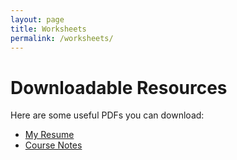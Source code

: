 ```yaml
---
layout: page
title: Worksheets
permalink: /worksheets/
---
```


# Downloadable Resources

Here are some useful PDFs you can download:

- [My Resume](assets/Form-A-Levels.pdf)
- [Course Notes](assets/pdfs/course-notes.pdf)
